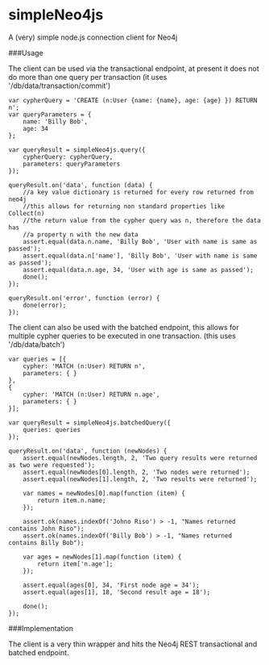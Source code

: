 simpleNeo4js
============

A (very) simple node.js connection client for Neo4j


###Usage

The client can be used via the transactional endpoint, at present it does not do more than one query per transaction (it uses '/db/data/transaction/commit')
```
var cypherQuery = 'CREATE (n:User {name: {name}, age: {age} }) RETURN n';
var queryParameters = {
    name: 'Billy Bob',
    age: 34
};

var queryResult = simpleNeo4js.query({
    cypherQuery: cypherQuery,
    parameters: queryParameters
});

queryResult.on('data', function (data) {
    //a key value dictionary is returned for every row returned from neo4j
    //this allows for returning non standard properties like Collect(n)
    //the return value from the cypher query was n, therefore the data has
    //a property n with the new data
    assert.equal(data.n.name, 'Billy Bob', 'User with name is same as passed');
    assert.equal(data.n['name'], 'Billy Bob', 'User with name is same as passed');
    assert.equal(data.n.age, 34, 'User with age is same as passed');
    done();
});

queryResult.on('error', function (error) {
    done(error);
});
```

The client can also be used with the batched endpoint, this allows for multiple cypher queries to be executed in one transaction. (this uses '/db/data/batch')

```
var queries = [{
    cypher: 'MATCH (n:User) RETURN n',
    parameters: { }
},
{
    cypher: 'MATCH (n:User) RETURN n.age',
    parameters: { }
}];

var queryResult = simpleNeo4js.batchedQuery({
    queries: queries
});

queryResult.on('data', function (newNodes) {
    assert.equal(newNodes.length, 2, 'Two query results were returned as two were requested');
    assert.equal(newNodes[0].length, 2, 'Two nodes were returned');
    assert.equal(newNodes[1].length, 2, 'Two results were returned');

    var names = newNodes[0].map(function (item) {
        return item.n.name;
    });

    assert.ok(names.indexOf('Johno Riso') > -1, "Names returned contains John Riso");
    assert.ok(names.indexOf('Billy Bob') > -1, "Names returned contains Billy Bob");

    var ages = newNodes[1].map(function (item) {
        return item['n.age'];
    });

    assert.equal(ages[0], 34, 'First node age = 34');
    assert.equal(ages[1], 18, 'Second result age = 18');

    done();
});

```

###Implementation

The client is a very thin wrapper and hits the Neo4j REST transactional and batched endpoint.
